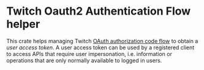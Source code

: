 # Twitch Oauth2 Authentication Flow helper

This crate helps managing Twitch [OAuth authorization code
flow](https://dev.twitch.tv/docs/authentication/getting-tokens-oauth#oauth-authorization-code-flow)
to obtain a _user access token_. A user access token can be used by a
registered client to access APIs that require user impersonation, i.e.
information or operations that are only normally available to logged in users.
